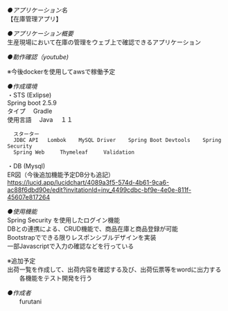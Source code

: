 _●アプリケーション名_  
【在庫管理アプリ】  
  
_●アプリケーション概要_  
生産現場において在庫の管理をウェブ上で確認できるアプリケーション  
  
_●動作確認（youtube)_  
  
 ※今後dockerを使用してawsで稼働予定  
  
_●作成環境_  
・STS  (Exlipse)  
      Spring boot  2.5.9    
      タイプ　 Gradle    
      使用言語　 Java　 １１  
      
      スターター
      JDBC API   Lombok    MySQL Driver    Spring Boot Devtools    Spring Security
      Spring Web     Thymeleaf     Validation
      
・DB    (Mysql)  
      ER図（今後追加機能予定DB分も追記）  
      https://lucid.app/lucidchart/4089a3f5-574d-4b61-9ca6-ac88f6dbd90e/edit?invitationId=inv_4499cdbc-bf9e-4e0e-811f-45607e817264

_●使用機能_  
Spring Security を使用したログイン機能  
DBとの連携による、CRUD機能で、商品在庫と商品登録が可能  
Bootstrapでできる限りレスポンシブルデザインを実装  
一部Javascriptで入力の確認などを行っている  
  
  ※追加予定  
    出荷一覧を作成して、出荷内容を確認する及び、出荷伝票等をwordに出力する  
   　　各機能をテスト開発を行う  
     
_●作成者_  
　　furutani  

